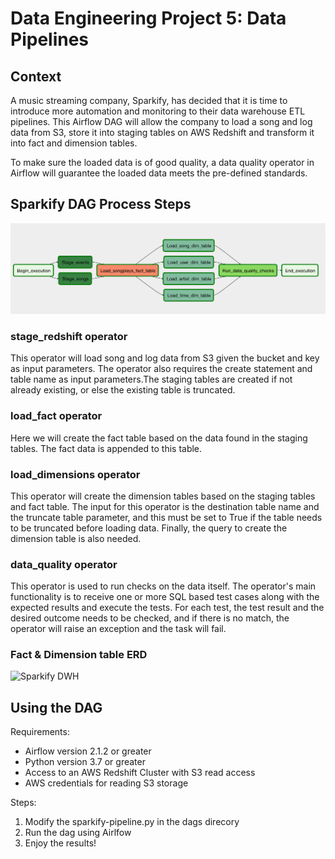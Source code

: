 # Data Engineering Project 5: Data Pipelines

## Context

A music streaming company, Sparkify, has decided that it is time to introduce more automation and monitoring to their data warehouse ETL pipelines. This Airflow DAG will allow the company to load a song and log data from S3, store it into staging tables on AWS Redshift and transform it into fact and dimension tables.

To make sure the loaded data is of good quality, a data quality operator in Airflow will guarantee the loaded data meets the pre-defined standards.

## Sparkify DAG Process Steps

![example-dag](example-dag.png)

### stage_redshift operator

This operator will load song and log data from S3 given the bucket and key as input parameters. The operator also requires the create statement and table name as input parameters.The staging tables are created if not already existing, or else the existing table is truncated.

### load_fact operator

Here we will create the fact table based on the data found in the staging tables. The fact data is appended to this table. 

### load_dimensions operator

This operator will create the dimension tables based on the staging tables and fact table. The input for this operator is the destination table name and the truncate table parameter, and this must be set to True if the table needs to be truncated before loading data. Finally, the query to create the dimension table is also needed.

### data_quality operator

This operator is used to run checks on the data itself. The operator's main functionality is to receive one or more SQL based test cases along with the expected results and execute the tests. For each test, the test result and the desired outcome needs to be checked, and if there is no match, the operator will raise an exception and the task will fail.

### Fact & Dimension table ERD

![Sparkify DWH](Sparkify%DWH.png)

## Using the DAG

Requirements: 

- Airflow version 2.1.2 or greater
- Python version 3.7 or greater
- Access to an AWS Redshift Cluster with S3 read access
- AWS credentials for reading S3 storage

Steps:

1. Modify the sparkify-pipeline.py in the dags direcory
2. Run the dag using Airlfow
3. Enjoy the results!
